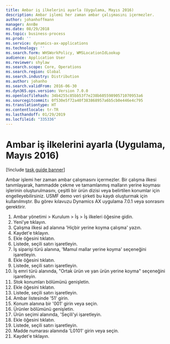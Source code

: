 ```yaml
---
title: Ambar iş ilkelerini ayarla (Uygulama, Mayıs 2016)
description: Ambar işlemi her zaman ambar çalışmasını içermezler.
author: johanhoffmann
manager: AnnBe
ms.date: 08/29/2018
ms.topic: business-process
ms.prod: ''
ms.service: dynamics-ax-applications
ms.technology: ''
ms.search.form: WHSWorkPolicy, WMSLocationIdLookup
audience: Application User
ms.reviewer: shylaw
ms.search.scope: Core, Operations
ms.search.region: Global
ms.search.industry: Distribution
ms.author: johanho
ms.search.validFrom: 2016-06-30
ms.dyn365.ops.version: Version 7.0.0
ms.openlocfilehash: 34b4255c85bb53f7e238b60559890571070953a6
ms.sourcegitcommit: 0f530e5f72a40f383868957a6b5cb0e446e4c795
ms.translationtype: HT
ms.contentlocale: tr-TR
ms.lasthandoff: 01/29/2019
ms.locfileid: "335336"
---
```

# <a name="set-up-warehouse-work-policies-application-may-2016"></a>Ambar iş ilkelerini ayarla (Uygulama, Mayıs 2016)

[!include [task guide banner](../../includes/task-guide-banner.md)]

Ambar işlemi her zaman ambar çalışmasını içermezler. Bir çalışma ilkesi tanımlayarak, hammadde çekme ve tamamlanmış malların yerine koyması işlerinin oluşturulmasını, çeşitli bir ürün dizisi veya belirtilen konumlar için engelleyebilirsiniz. USMF demo veri şirketi bu kaydı oluşturmak için kullanılmıştır. Bu görev kılavuzu Dynamics AX uygulama 7.0.1 veya sonrasını gerektirir.

1. Ambar yönetimi > Kurulum > İş > İş ilkeleri öğesine gidin.
2. Yeni'ye tıklayın.
3. Çalışma ilkesi ad alanına 'Hiçbir yerine koyma çalışma' yazın.
4. Kaydet'e tıklayın.
5. Ekle öğesini tıklatın.
6. Listede, seçili satırı işaretleyin.
7. İş siparişi türü alanına, 'Mamul mallar yerine koyma' seçeneğini işaretleyin.
8. Ekle öğesini tıklatın.
9. Listede, seçili satırı işaretleyin.
10. İş emri türü alanında, "Ortak ürün ve yan ürün yerine koyma" seçeneğini işaretleyin.
11. Stok konumları bölümünü genişletin.
12. Ekle öğesini tıklatın.
13. Listede, seçili satırı işaretleyin.
14. Ambar listesinde '51' girin.
15. Konum alanına bir '001' girin veya seçin.
16. Ürünler bölümünü genişletin.
17. Ürün seçimi alanında, 'Seçili'yi işaretleyin.
18. Ekle öğesini tıklatın.
19. Listede, seçili satırı işaretleyin.
20. Madde numarası alanında 'L0101' girin veya seçin.
21. Kaydet'e tıklayın.

